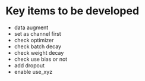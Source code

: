 # Key items to be developed
- data augment
- set as channel first
- check optimizer
- check batch decay
- check weight decay
- check use bias or not
- add dropout
- enable use_xyz
